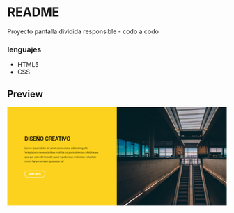 # README #

Proyecto pantalla dividida responsible - codo a codo

### lenguajes ###

* HTML5
* CSS

## Preview
<p>
    <img src="screenshot.png"/>
</p>